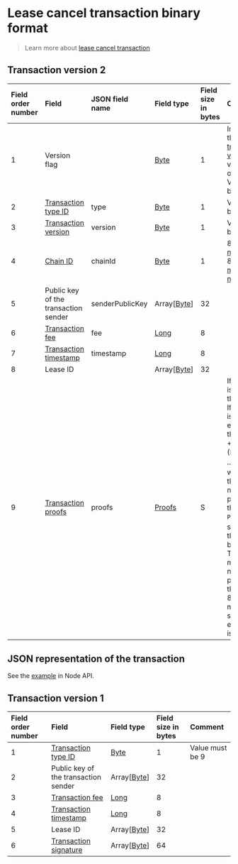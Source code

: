 # Lease cancel transaction binary format

> Learn more about [lease cancel transaction](/en/blockchain/transaction-type/lease-cancel-transaction)

## Transaction version 2

| Field order number | Field | JSON field name | Field type | Field size in bytes | Comment |
| :--- | :--- | :--- | :--- | :--- | :--- |
| 1 | Version flag | | [Byte](/en/blockchain/blockchain/blockchain-data-types) | 1 | Indicates the [transaction version](/en/blockchain/transaction/transaction-version) is version 2 or higher.<br>Value must be 0 |
| 2 | [Transaction type ID](/en/blockchain/transaction-type) | type | [Byte](/en/blockchain/blockchain/blockchain-data-types) | 1 | Value must be 9 |
| 3 | [Transaction version](/en/blockchain/transaction/transaction-version) | version | [Byte](/en/blockchain/blockchain/blockchain-data-types) | 1 | Value must be 2 |
| 4 | [Chain ID](/en/blockchain/blockchain-network/chain-id) | chainId | [Byte](/en/blockchain/blockchain/blockchain-data-types) | 1 | 84 for [test network](/en/blockchain/blockchain-network/test-network), 87 for [main network](/en/blockchain/blockchain-network/main-network) |
| 5 | Public key of the transaction sender  | senderPublicKey | Array[[Byte](/en/blockchain/blockchain/blockchain-data-types)] | 32 | |
| 6 | [Transaction fee](/en/blockchain/transaction/transaction-fee)| fee | [Long](/en/blockchain/blockchain/blockchain-data-types) | 8 | |
| 7 | [Transaction timestamp](/en/blockchain/transaction/transaction-timestamp) | timestamp | [Long](/en/blockchain/blockchain/blockchain-data-types) | 8 | |
| 8 | Lease ID | | Array[[Byte](/en/blockchain/blockchain/blockchain-data-types)] | 32 | |
| 9 | [Transaction proofs](/en/blockchain/transaction/transaction-proof) | proofs | [Proofs](/en/blockchain/transaction/transaction-proof) | S | If the array is empty, then `S`= 3. <br>If the array is not empty, then `S` = 3 + 2 × `N` + (`P`<sub>1</sub> + `P`<sub>2</sub> + ... + `P`<sub>n</sub>), where `N` is the number of proofs in the array, `P`<sub>n</sub> is the size on `N`-th proof in bytes. <br>The maximum number of proofs in the array is 8. The maximum size of each proof is 64 bytes |

## JSON representation of the transaction

See the [example](https://nodes.wavesnodes.com/transactions/info/7siEtrJAvmVzM1WDX6v9RN4qkiCtk7qQEeD5ZhE6955E) in Node API.

## Transaction version 1

| Field order number | Field | Field type | Field size in bytes | Comment |
| :--- | :--- | :--- | :--- | :--- |
| 1 | [Transaction type ID](/en/blockchain/transaction-type) | [Byte](/en/blockchain/blockchain/blockchain-data-types) | 1 | Value must be 9 |
| 2 | Public key of the transaction sender  | Array[[Byte](/en/blockchain/blockchain/blockchain-data-types)] | 32 | |
| 3 | [Transaction fee](/en/blockchain/transaction/transaction-fee) | [Long](/en/blockchain/blockchain/blockchain-data-types) | 8 | |
| 4 | [Transaction timestamp](/en/blockchain/transaction/transaction-timestamp) | [Long](/en/blockchain/blockchain/blockchain-data-types) | 8 | |
| 5 | Lease ID | Array[[Byte](/en/blockchain/blockchain/blockchain-data-types)] | 32 | |
| 6 | [Transaction signature](/en/blockchain/transaction/transaction-signature) | Array[[Byte](/en/blockchain/blockchain/blockchain-data-types)] | 64 | | |
